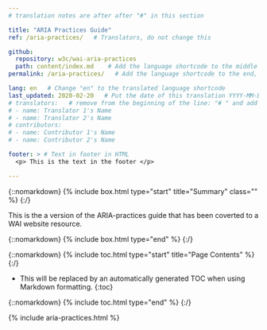 ```yaml
---
# translation notes are after after "#" in this section

title: "ARIA Practices Guide"
ref: /aria-practices/   # Translators, do not change this

github:
  repository: w3c/wai-aria-practices
  path: content/index.md    # Add the language shortcode to the middle of the filename, for example: content/index.fr.md
permalink: /aria-practices/   # Add the language shortcode to the end, with no slash at end, for example: /link/to/page

lang: en   # Change "en" to the translated language shortcode
last_updated: 2020-02-20   # Put the date of this translation YYYY-MM-DD (with month in the middle)
# translators:   # remove from the beginning of the line: "# " and add your name(s)
# - name: Translator 1's Name
# - name: Translator 2's Name
# contributors:
# - name: Contributor 1's Name
# - name: Contributor 2's Name

footer: > # Text in footer in HTML
  <p> This is the text in the footer </p>

---
```


{::nomarkdown}
{% include box.html type="start" title="Summary" class="" %}
{:/}

This is the a version of the ARIA-practices guide that has been coverted to a
WAI website resource.

{::nomarkdown}
{% include box.html type="end" %}
{:/}

{::nomarkdown}
{% include toc.html type="start" title="Page Contents" %}
{:/}

- This will be replaced by an automatically generated TOC when using Markdown formatting.
{:toc}

{::nomarkdown}
{% include toc.html type="end" %}
{:/}

{% include aria-practices.html %}
